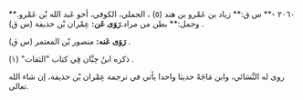 ٢٠٦٠ -** س ق:** زياد بن عَمْرو بن هند (٥) ، الجملي، الكوفي، أخو عَبد الله بْن عَمْرو.** وجمل:** بطن من مراد.**رَوَى عَن:** عِمْران بْن حذيفة (س ق) .

**رَوَى عَنه:** منصور بْن المعتمر (س ق) .

ذكره ابنُ حِبَّان فِي كتاب "الثقات" (١) .

روى له النَّسَائي، وابن مَاجَهْ حديثا واحدا يأتي في ترجمة عِمْران بْن حذيفة، إن شاء الله تعالى.